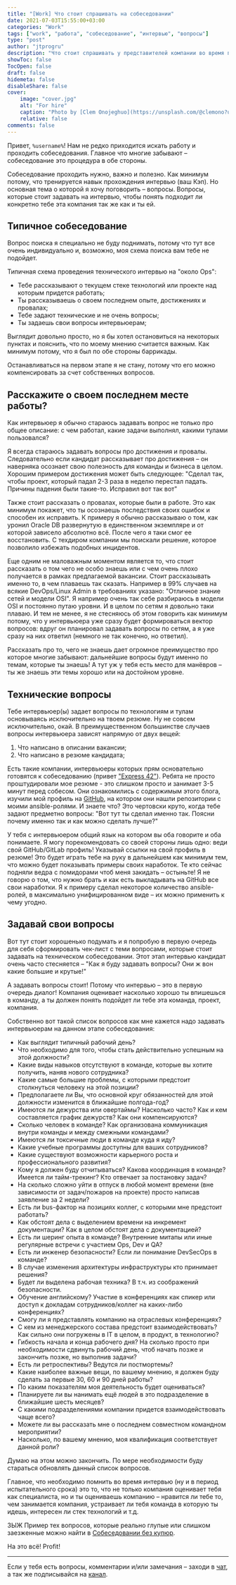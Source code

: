```yaml
---
title: "[Work] Что стоит спрашивать на собеседовании"
date: 2021-07-03T15:55:00+03:00
categories: "Work"
tags: ["work", "работа", "собеседование", "интервью", "вопросы"]
type: "post"
author: "jtprogru"
description: "Что стоит спрашивать у представителей компании во время проведения интервью"
showToc: false
TocOpen: false
draft: false
hidemeta: false
disableShare: false
cover:
    image: "cover.jpg"
    alt: "For hire"
    caption: "Photo by [Clem Onojeghuo](https://unsplash.com/@clemono?utm_source=unsplash&utm_medium=referral&utm_content=creditCopyText) on [Unsplash](https://unsplash.com/s/photos/job-interview?utm_source=unsplash&utm_medium=referral&utm_content=creditCopyText)"
    relative: false
comments: false
---
```


Привет, `%username%`! Нам не редко приходится искать работу и проходить собеседования. Главное что многие забывают – собеседование это процедура в обе стороны.

Собеседование проходить нужно, важно и полезно. Как минимум потому, что тренируется навык прохождения интервью (ваш Кэп). Но основная тема о которой я хочу поговорить – вопросы. Вопросы, которые стоит задавать на интервью, чтобы понять подходит ли конкретно тебе эта компания так же как и ты ей.

## Типичное собеседование
Вопрос поиска я специально не буду поднимать, потому что тут все очень индивидуально и, возможно, моя схема поиска вам тебе не подойдет. 

Типичная схема проведения технического интервью на "около Ops": 
- Тебе рассказывают о текущем стеке технологий или проекте над которым придется работать;
- Ты рассказываешь о своем последнем опыте, достижениях и провалах;
- Тебе задают технические и не очень вопросы;
- Ты задаешь свои вопросы интервьюерам;

Выглядит довольно просто, но я бы хотел остановиться на некоторых пунктах и пояснить, что по моему мнению считается важным. Как минимум потому, что я был по обе стороны баррикады.

Останавливаться на первом этапе я не стану, потому что его можно компенсировать за счет собственных вопросов.

## Расскажите о своем последнем месте работы?
Как интервьюер я обычно стараюсь задавать вопрос не только про общее описание: с чем работал, какие задачи выполнял, какими тулами пользовался?

Я всегда стараюсь задавать вопросы про достижения и провалы. Следовательно если кандидат рассказывает про достижения – он наверняка осознает свою полезность для команды и бизнеса в целом. Хорошим примером достижения может быть следующее: "Сделал так, чтобы проект, который падал 2-3 раза в неделю перестал падать. Причины падения были такие-то. Исправил вот так вот"

Также стоит рассказать о провалах, которые были в работе. Это как минимум покажет, что ты осознаешь последствия своих ошибок и способен их исправить. К примеру я обычно рассказываю о том, как уронил Oracle DB развернутую в единственном экземпляре и от которой зависело абсолютно всё. После чего я таки смог ее восстановить. С техдиром компании мы поискали решение, которое позволило избежать подобных инцидентов.

Еще одним не маловажным моментом является то, что стоит рассказать о том  чего не особо знаешь или с чем очень плохо получается в рамках предлагаемой вакансии. Стоит рассказывать именно то, в чем плаваешь так сказать. Например в 99% случаев на всякие DevOps/Linux Admin в требованиях указано: "Отличное знание сетей и модели OSI". Я например очень так себе разбираюсь в модели OSI и постоянно путаю уровни. И в целом по сетям я довольно таки плаваю. И тем не менее, я не стесняюсь об этом говорить как минимум потому, что у интервьюера уже сразу будет формироваться вектор вопросов: вдруг он планировал задавать вопросы по сетям, а я уже сразу на них ответил (немного не так конечно, но ответил). 

Рассказать про то, чего не знаешь дает огромное преимущество про которое многие забывают: дальнейшие вопросы будут именно по темам, которые ты знаешь! А тут уж у тебя есть место для манёвров – ты же знаешь эти темы хорошо или на достойном уровне.

## Технические вопросы
Тебе интервьюер(ы) задает вопросы по технологиям и тулам основываясь исключительно на твоем резюме. Ну не совсем исключительно, окай. В преимущественном большинстве случаев вопросы интервьюера зависят напрямую от двух вещей:
1. Что написано в описании вакансии;
2. Что написано в резюме кандидата;

Есть такие компании, интервьюеры которых прям основательно готовятся к собеседованию (привет ["Express 42"](https://express42.com)). Ребята не просто проштудировали мое резюме - это слишком просто и занимает 3-5 минут перед собесом. Они ознакомились с содержимым этого блога, изучили мой профиль на [GitHub](https://github.com/jtprogru), на котором они нашли репозитории с моими ansible-ролями. И знаете что? Это чертовски круто, когда тебе задают предметно вопросы: "Вот тут ты сделал именно так. Поясни почему именно так и как можно сделать лучше?"

У тебя с интервьюером общий язык на котором вы оба говорите и оба понимаете. Я могу порекомендовать со своей стороны лишь одно: веди свой GitHub/GitLab профиль! Указывай ссылки на свой профиль в резюме! Это будет играть тебе на руку в дальнейшем как минимум тем, что можно будет показывать примеры своих наработок. Те кто сейчас подняли ведра с помидорами чтоб меня закидать – остыньте! Я не говорю о том, что нужно брать и как есть выкладывать на GitHub все свои наработки. Я к примеру сделал некоторое количество ansible-ролей, в максимально унифицированном виде – их можно применить к чему угодно.

## Задавай свои вопросы
Вот тут стоит хорошенько подумать и я попробую в первую очередь для себя сформировать чек-лист с теми вопросами, которые стоит задавать на техническом собеседовании. Этот этап интервью кандидат очень часто стесняется – "Как я буду задавать вопросы? Они ж вон какие большие и крутые!"

А задавать вопросы стоит! Потому что интервью – это в первую очередь диалог! Компания оценивает насколько хорошо ты впишешься в команду, а ты должен понять подойдет ли тебе эта команда, проект, компания.

Собственно вот такой список вопросов как мне кажется надо задавать интервьюерам на данном этапе собеседования:
- Как выглядит типичный рабочий день?
- Что необходимо для того, чтобы стать действительно успешным на этой должности?
- Какие виды навыков отсутствуют в команде, которые вы хотите получить, наняв нового сотрудника?
- Какие самые большие проблемы, с которыми предстоит столкнуться человеку на этой позиции?
- Предполагаете ли Вы, что основной круг обязанностей для этой должности изменится в ближайшие полгода-год?
- Имеются ли дежурства или овертаймы? Насколько часто? Как и кем составляется график дежурств? Как они компенсируются?
- Сколько человек в команде? Как организована коммуникация внутри команды и между смежными командами?
- Имеются ли токсичные люди в команде куда я иду?
- Какие учебные программы доступны для ваших сотрудников?
- Какие существуют возможности карьерного роста и профессионального развития?
- Кому я должен буду отчитываться? Какова координация в команде? Имеется ли тайм-трекинг? Кто отвечает за постановку задач?
- На сколько сложно уйти в отпуск в любой момент времени (вне зависимости от задач/пожаров на проекте) просто написав заявление за 2 недели?
- Есть ли bus-фактор на позициях коллег, с которыми мне предстоит работать?
- Как обстоят дела с выделением времени на инкремент документации? Как в целом обстоят дела с документацией?
- Есть ли шеринг опыта в команде? Внутренние митапы или иные регулярные встречи с участием Ops, Dev и QA?
- Есть ли инженер безопасности? Если ли понимание DevSecOps в команде?
- В случае изменения архитектуры инфраструктуры кто принимает решения?
- Будет ли выделена рабочая техника? В т.ч. из соображений безопасности.
- Обучение английскому? Участие в конференциях как спикер или доступ к докладам сотрудников/коллег на каких-либо конференциях?
- Смогу ли я представлять компанию на отраслевых конференциях?
- С кем из менеджерского состава предстоит взаимодействовать? Как сильно они погружены в IT в целом, в продукт, в технологию?
- Гибкость начала и конца рабочего дня? На сколько просто при необходимости сдвинуть рабочий день, чтоб начать позже и закончить позже, но выполнив задачи?
- Есть ли ретроспективы? Ведутся ли постмортемы?
- Какие наиболее важные вещи, по вашему мнению, я должен буду сделать за первые 30, 60 и 90 дней работы?
- По каким показателям моя деятельность будет оцениваться?
- Планируете ли вы нанимать ещё людей в это подразделение в ближайшие шесть месяцев?
- С какими подразделениями компании придется взаимодействовать чаще всего?
- Можете ли вы рассказать мне о последнем совместном командном мероприятии?
- Насколько, по вашему мнению, моя квалификация соответствует данной роли?

Думаю на этом можно закончить. По мере необходимости буду стараться обновлять данный список вопросов.

Главное, что необходимо помнить во время интервью (ну и в период испытательного срока) это то, что не только компания оценивает тебя как специалиста, но и ты оцениваешь компанию – нравится ли тебе то, чем занимается компания, устраивает ли тебя команда в которую ты идешь, интересен ли стек технологий и т.д.

ЗЫЖ Пример тех вопросов, которые реально глупые или слишком заезженные можно найти в [Собеседовании без купюр](https://twtr.jtprog.ru/aDMTtqmHqe3).

На это всё! Profit!

---
Если у тебя есть вопросы, комментарии и/или замечания – заходи в [чат](https://t.me/jtprogru_chat), а так же подписывайся на [канал](https://t.me/jtprogru_channel).
